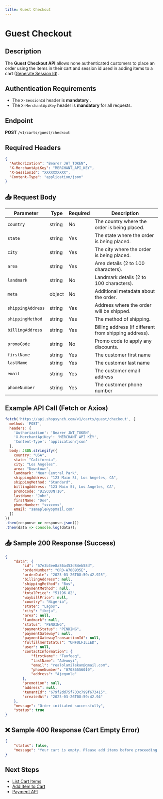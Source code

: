 ```yaml
---
title: Guest Checkout
---
```


# Guest Checkout

##  Description
The **Guest Checkout API** allows none authenticated customers to place an order using the items in their cart and session id used in adding items to a cart ([Generate Session Id](./generate-cart-session-id.md)). 

##  Authentication Requirements
-  The `X-SessionId` header is **mandatory** .
- The `X-MerchantApiKey` header is **mandatory** for all requests.

##  Endpoint
**POST** `/v1/carts/guest/checkout`

##  Required Headers
```json
{
  "Authorization": "Bearer JWT_TOKEN",
  "X-MerchantApiKey": "MERCHANT_API_KEY",
  "X-SessionId": "XXXXXXXXXX",
  "Content-Type": "application/json"
}
```

## 📥 Request Body
| Parameter         | Type   | Required | Description |
|------------------|--------|----------|-------------|
| `country`        | string | No       | The country where the order is being placed. |
| `state`          | string | Yes      | The state where the order is being placed. |
| `city`           | string | Yes      | The city where the order is being placed. |
| `area`           | string | Yes      | Area details (2 to 100 characters). |
| `landmark`       | string | No       | Landmark details (2 to 100 characters). |
| `meta`           | object | No       | Additional metadata about the order. |
| `shippingAddress` | string | Yes      | Address where the order will be shipped. |
| `shippingMethod`  | string | Yes      | The method of shipping. |
| `billingAddress`  | string | Yes       | Billing address (if different from shipping address). |
| `promoCode`      | string | No       | Promo code to apply any discounts. |
| `firstName` | string | Yes      | The customer first name |
| `lastName`  | string | Yes      | The customer last name |
| `email`  | string | Yes       | The customer email address |
| `phoneNumber`  | string | Yes       | The customer phone number |

##  Example API Call (Fetch or Axios)
```javascript
fetch('https://api.shopsynch.com/v1/carts/guest/checkout', {
  method: 'POST',
  headers: {
    'Authorization': 'Bearer JWT_TOKEN',
    'X-MerchantApiKey': 'MERCHANT_API_KEY',
    'Content-Type': 'application/json'
  },
  body: JSON.stringify({
    country: "USA",
    state: "California",
    city: "Los Angeles",
    area: "Downtown",
    landmark: "Near Central Park",
    shippingAddress: "123 Main St, Los Angeles, CA",
    shippingMethod: "Standard",
    billingAddress: "123 Main St, Los Angeles, CA",
    promoCode: "DISCOUNT10",
    lastName: "John",
    firstName: "Doe",
    phoneNumber: "xxxxxxx",
    email: "sameple@yopmail.com"
  })
})
.then(response => response.json())
.then(data => console.log(data));
```

## 📤 Sample 200 Response (Success)
```json
{
    "data": {
        "id": "67e3b3ee8a86a453d84eb58d",
        "orderNumber": "ORD-A780935E",
        "orderDate": "2025-03-26T08:59:42.925",
        "billingAddress": null,
        "shippingMethod": "Bus",
        "paymentMethod": null,
        "totalPrice": "51196.82",
        "waybillPrice": null,
        "country": "Nigeria",
        "state": "Lagos",
        "city": "ikeja",
        "area": null,
        "landmark": null,
        "status": "PENDING",
        "paymentStatus": "PENDING",
        "paymentGateway": null,
        "paymentGatewayTransactionId": null,
        "fulfillmentStatus": "UNFULFILLED",
        "user": null,
        "contactInformation": {
            "firstName": "Taofeeq",
            "lastName": "Adewuyi",
            "email": "realolamilekan@gmail.com",
            "phoneNumber": "07086556010",
            "address": "Ajegunle"
        },
        "promotion": null,
        "address": null,
        "tenantId": "679f2dd75f703c799f673415",
        "createdAt": "2025-03-26T08:59:42.94"
    },
    "message": "Order initiated successfully",
    "status": true
}
```

## ❌ Sample 400 Response (Cart Empty Error)
```json
{
    "status": false,
    "message": "Your cart is empty. Please add items before proceeding."
}
```

##  Next Steps
- [List Cart Items](./list-cart-items.md)
- [Add Item to Cart](./add-item-to-cart.md)
- [Payment API](../payment/initialize-payment.md)
